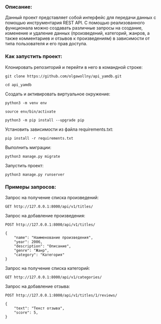 ### Описание:

Данный проект представляет собой интерфейс для передачи данных с помощью инструментария REST API. С помощью реализованного функционала можно создавать различные запросы на создание, изменение и удаление данных (произведений, категорий, жанров, а также комментариев и отзывов к произведениям) в зависимости от типа пользователя и его прав доступа. 


### Как запустить проект:

Клонировать репозиторий и перейти в него в командной строке:

```
git clone https://github.com/olgawollny/api_yamdb.git
```

```
cd api_yamdb
```

Cоздать и активировать виртуальное окружение:

```
python3 -m venv env
```

```
source env/bin/activate
```

```
python3 -m pip install --upgrade pip
```

Установить зависимости из файла requirements.txt:

```
pip install -r requirements.txt
```

Выполнить миграции:

```
python3 manage.py migrate
```

Запустить проект:

```
python3 manage.py runserver

```
### Примеры запросов:

Запрос на получение списка произведений:

```
GET http://127.0.0.1:8000/api/v1/titles/
```

Запрос на добавление произведения:

```
POST http://127.0.0.1:8000/api/v1/titles/

{
    "name": "Наименование произведения",
    "year": 2006,
    "description": "Описание",
    "genre": "Жанр",
    "category": "Категория"
}

```

Запрос на получение списка категорий:

```
GET http://127.0.0.1:8000/api/v1/categories/
```

Запрос на добавление отзыва:

```
POST http://127.0.0.1:8000/api/v1/titles/1/reviews/

{
    "text": "Текст отзыва",
    "score": 5,
}

